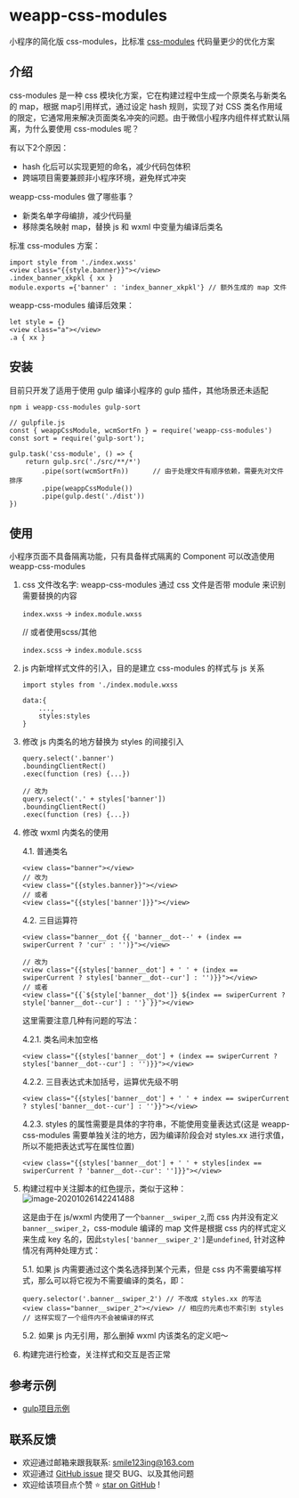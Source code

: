 # weapp-css-modules

小程序的简化版 css-modules，比标准 [css-modules](https://github.com/css-modules/css-modules) 代码量更少的优化方案

## 介绍

css-modules 是一种 css 模块化方案，它在构建过程中生成一个原类名与新类名的 map，根据 map引用样式，通过设定 hash 规则，实现了对 CSS 类名作用域的限定，它通常用来解决页面类名冲突的问题。由于微信小程序内组件样式默认隔离，为什么要使用 css-modules 呢？

有以下2个原因：

- hash 化后可以实现更短的命名，减少代码包体积
- 跨端项目需要兼顾非小程序环境，避免样式冲突

weapp-css-modules 做了哪些事？

- 新类名单字母编排，减少代码量
- 移除类名映射 map，替换 js 和 wxml 中变量为编译后类名

标准 css-modules 方案：

```
import style from './index.wxss'           
<view class="{{style.banner}}"></view>     
.index_banner_xkpkl { xx }                             
module.exports ={'banner' : 'index_banner_xkpkl'} // 额外生成的 map 文件
```
weapp-css-modules 编译后效果：
```
let style = {}                             
<view class="a"></view>                     
.a { xx }                                   
```

## 安装
目前只开发了适用于使用 gulp 编译小程序的 gulp 插件，其他场景还未适配

```
npm i weapp-css-modules gulp-sort
```

```
// gulpfile.js
const { weappCssModule, wcmSortFn } = require('weapp-css-modules')
const sort = require('gulp-sort');

gulp.task('css-module', () => {
    return gulp.src('./src/**/*')
        .pipe(sort(wcmSortFn))      // 由于处理文件有顺序依赖，需要先对文件排序
        .pipe(weappCssModule())
        .pipe(gulp.dest('./dist'))
})
```

## 使用

小程序页面不具备隔离功能，只有具备样式隔离的 Component 可以改造使用 weapp-css-modules

1. css 文件改名字: weapp-css-modules 通过 css 文件是否带 module 来识别需要替换的内容

   `index.wxss` -> `index.module.wxss`

   // 或者使用scss/其他

   `index.scss` -> `index.module.scss`

2. js 内新增样式文件的引入，目的是建立 css-modules 的样式与 js 关系
    ```
    import styles from './index.module.wxss

    data:{
        ...,
        styles:styles
    }

    ```

3. 修改 js 内类名的地方替换为 styles 的间接引入
    ```
    query.select('.banner')
    .boundingClientRect()
    .exec(function (res) {...})

    // 改为
    query.select('.' + styles['banner'])
    .boundingClientRect()
    .exec(function (res) {...})

    ```

4. 修改 wxml 内类名的使用

    4.1. 普通类名
    ```
    <view class="banner"></view>
    // 改为
    <view class="{{styles.banner}}"></view>
    // 或者
    <view class="{{styles['banner']}}"></view>
    ```
    4.2. 三目运算符
     ```
    <view class="banner__dot {{ 'banner__dot--' + (index == swiperCurrent ? 'cur' : '')}"></view>

    // 改为
    <view class="{{styles['banner__dot'] + ' ' + (index == swiperCurrent ? styles['banner__dot--cur'] : '')}}"></view>
    // 或者
    <view class="{{`${style['banner__dot']} ${index == swiperCurrent ? style['banner__dot--cur'] : ''}`}}"></view>
    ```

    这里需要注意几种有问题的写法：

    4.2.1. 类名间未加空格

    ```
    <view class="{{styles['banner__dot'] + (index == swiperCurrent ? styles['banner__dot--cur'] : '')}}"></view>
    ```
    4.2.2. 三目表达式未加括号，运算优先级不明

    ```
    <view class="{{styles['banner__dot'] + ' ' + index == swiperCurrent ? styles['banner__dot--cur'] : ''}}"></view>
    ```
    4.2.3. styles 的属性需要是具体的字符串，不能使用变量表达式(这是 weapp-css-modules 需要单独关注的地方，因为编译阶段会对 styles.xx 进行求值，所以不能把表达式写在属性位置)
    ```
    <view class="{{styles['banner__dot'] + ' ' + styles[index == swiperCurrent ? 'banner__dot--cur': '']}}"></view>
    ```
5. 构建过程中关注脚本的红色提示，类似于这种：
![image-20201026142241488](https://img11.360buyimg.com/ling/jfs/t1/154791/21/3584/20989/5f9675e1E66063a2a/ec36b4326d933405.png)

    这是由于在 js/wxml 内使用了一个`banner__swiper_2`,而 css 内并没有定义`banner__swiper_2`，css-module 编译的 map 文件是根据 css 内的样式定义来生成 key 名的，因此`styles['banner__swiper_2']`是`undefined`, 针对这种情况有两种处理方式：

    5.1. 如果 js 内需要通过这个类名选择到某个元素，但是 css 内不需要编写样式，那么可以将它视为不需要编译的类名，即：
    ```
    query.selector('.banner__swiper_2') // 不改成 styles.xx 的写法
    <view class="banner__swiper_2"></view> // 相应的元素也不索引到 styles 
    // 这样实现了一个组件内不会被编译的样式
    ```
    5.2. 如果 js 内无引用，那么删掉 wxml 内该类名的定义吧～

6. 构建完进行检查，关注样式和交互是否正常

## 参考示例

- [gulp项目示例]('https://github.com/o2team/weapp-css-modules/tree/main/demo/gulp-project-demo')

## 联系反馈

* 欢迎通过邮箱来跟我联系: smile123ing@163.com
* 欢迎通过 [GitHub issue](https://github.com/o2team/weapp-css-modules/issues) 提交 BUG、以及其他问题
* 欢迎给该项目点个赞 ⭐️ [star on GitHub](https://github.com/o2team/weapp-css-modules) !